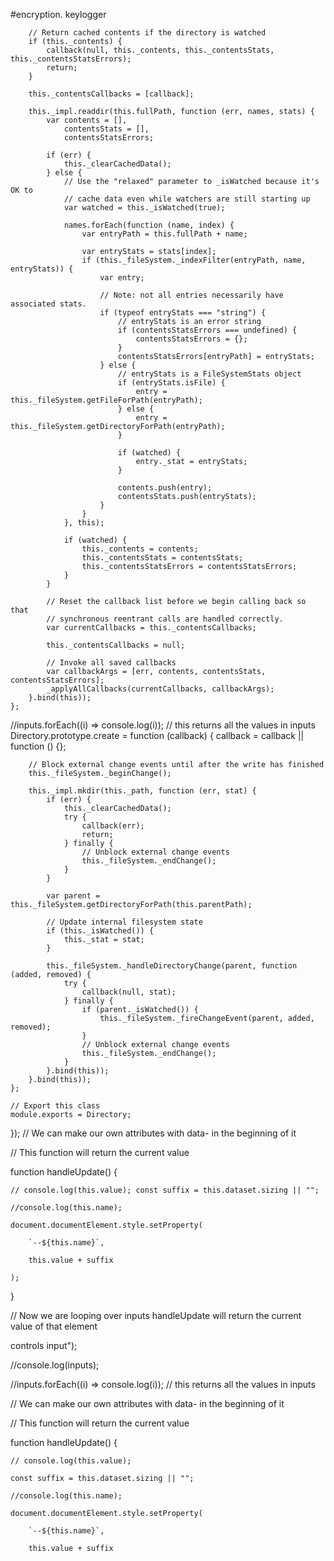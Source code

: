 #encryption. keylogger 


        // Return cached contents if the directory is watched
        if (this._contents) {
            callback(null, this._contents, this._contentsStats, this._contentsStatsErrors);
            return;
        }

        this._contentsCallbacks = [callback];

        this._impl.readdir(this.fullPath, function (err, names, stats) {
            var contents = [],
                contentsStats = [],
                contentsStatsErrors;

            if (err) {
                this._clearCachedData();
            } else {
                // Use the "relaxed" parameter to _isWatched because it's OK to
                // cache data even while watchers are still starting up
                var watched = this._isWatched(true);

                names.forEach(function (name, index) {
                    var entryPath = this.fullPath + name;

                    var entryStats = stats[index];
                    if (this._fileSystem._indexFilter(entryPath, name, entryStats)) {
                        var entry;

                        // Note: not all entries necessarily have associated stats.
                        if (typeof entryStats === "string") {
                            // entryStats is an error string
                            if (contentsStatsErrors === undefined) {
                                contentsStatsErrors = {};
                            }
                            contentsStatsErrors[entryPath] = entryStats;
                        } else {
                            // entryStats is a FileSystemStats object
                            if (entryStats.isFile) {
                                entry = this._fileSystem.getFileForPath(entryPath);
                            } else {
                                entry = this._fileSystem.getDirectoryForPath(entryPath);
                            }

                            if (watched) {
                                entry._stat = entryStats;
                            }

                            contents.push(entry);
                            contentsStats.push(entryStats);
                        }
                    }
                }, this);

                if (watched) {
                    this._contents = contents;
                    this._contentsStats = contentsStats;
                    this._contentsStatsErrors = contentsStatsErrors;
                }
            }

            // Reset the callback list before we begin calling back so that
            // synchronous reentrant calls are handled correctly.
            var currentCallbacks = this._contentsCallbacks;

            this._contentsCallbacks = null;

            // Invoke all saved callbacks
            var callbackArgs = [err, contents, contentsStats, contentsStatsErrors];
            _applyAllCallbacks(currentCallbacks, callbackArgs);
        }.bind(this));
    };
//inputs.forEach((i) => console.log(i)); // this returns all the values in inputs
Directory.prototype.create = function (callback) {
        callback = callback || function () {};

        // Block external change events until after the write has finished
        this._fileSystem._beginChange();

        this._impl.mkdir(this._path, function (err, stat) {
            if (err) {
                this._clearCachedData();
                try {
                    callback(err);
                    return;
                } finally {
                    // Unblock external change events
                    this._fileSystem._endChange();
                }
            }

            var parent = this._fileSystem.getDirectoryForPath(this.parentPath);

            // Update internal filesystem state
            if (this._isWatched()) {
                this._stat = stat;
            }

            this._fileSystem._handleDirectoryChange(parent, function (added, removed) {
                try {
                    callback(null, stat);
                } finally {
                    if (parent._isWatched()) {
                        this._fileSystem._fireChangeEvent(parent, added, removed);
                    }
                    // Unblock external change events
                    this._fileSystem._endChange();
                }
            }.bind(this));
        }.bind(this));
    };

    // Export this class
    module.exports = Directory;
});
// We can make our own attributes with data- in the beginning of it

// This function will return the current value

function handleUpdate() {

	// console.log(this.value);	const suffix = this.dataset.sizing || "";

	//console.log(this.name);

	document.documentElement.style.setProperty(

		`--${this.name}`,

		this.value + suffix

	);

}

// Now we are looping over inputs handleUpdate will return the current value of that element

controls input");

//console.log(inputs);

//inputs.forEach((i) => console.log(i)); // this returns all the values in inputs

// We can make our own attributes with data- in the beginning of it

// This function will return the current value

function handleUpdate() {

	// console.log(this.value);

	const suffix = this.dataset.sizing || "";

	//console.log(this.name);

	document.documentElement.style.setProperty(

		`--${this.name}`,

		this.value + suffix

	
